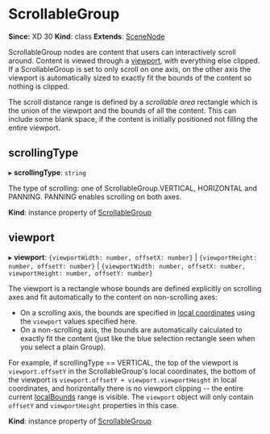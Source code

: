 # ScrollableGroup

**Since:** XD 30
**Kind**: class
**Extends**: [SceneNode](#scenenode)

ScrollableGroup nodes are content that users can interactively scroll around. Content is viewed through a [viewport](#scrollablegroup-viewport),
with everything else clipped. If a ScrollableGroup is set to only scroll on one axis, on the other axis the viewport is
automatically sized to exactly fit the bounds of the content so nothing is clipped.

The scroll distance range is defined by a _scrollable area_ rectangle which is the union of the viewport and the bounds of all
the content. This can include some blank space, if the content is initially positioned not filling the entire viewport.

## scrollingType

▸ **scrollingType**: `string`

The type of scrolling: one of ScrollableGroup.VERTICAL, HORIZONTAL and PANNING.
PANNING enables scrolling on both axes.

**Kind**: instance property of [ScrollableGroup](#scrollablegroup)

## viewport

▸ **viewport**: `{viewportWidth: number, offsetX: number}` | `{viewportHeight: number, offsetY: number}` | `{viewportWidth: number, offsetX: number, viewportHeight: number, offsetY: number}`

The viewport is a rectangle whose bounds are defined explicitly on scrolling axes and fit automatically to the
content on non-scrolling axes:

- On a scrolling axis, the bounds are specified in [local coordinates](/develop/plugin-development/xd-concepts/coordinate-spaces-and-units/)
  using the `viewport` values specified here.
- On a non-scrolling axis, the bounds are automatically calculated to exactly fit the content (just like the blue
  selection rectangle seen when you select a plain Group).

For example, if scrollingType == VERTICAL, the top of the viewport is `viewport.offsetY` in the ScrollableGroup's
local coordinates, the bottom of the viewport is `viewport.offsetY + viewport.viewportHeight` in local coordinates,
and horizontally there is no viewport clipping -- the entire current [localBounds](#scenenode-localbounds) range is visible. The
`viewport` object will only contain `offsetY` and `viewportHeight` properties in this case.

**Kind**: instance property of [ScrollableGroup](#scrollablegroup)

